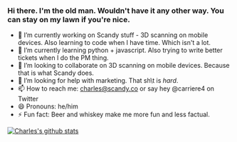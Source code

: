 ### Hi there. I'm the old man. Wouldn't have it any other way. You can stay on my lawn if you're nice.

- 🔭 I’m currently working on Scandy stuff - 3D scanning on mobile devices. Also learning to code when I have time. Which isn't a lot.
- 🌱 I’m currently learning python + javascript. Also trying to write better tickets when I do the PM thing.
- 👯 I’m looking to collaborate on 3D scanning on mobile devices. Because that is what Scandy does.
- 🤔 I’m looking for help with marketing. That sh\t is *hard*. 
- 📫 How to reach me: charles@scandy.co or say hey @carriere4 on Twitter
- 😄 Pronouns: he/him
- ⚡ Fun fact: Beer and whiskey make me more fun and less factual.

[![Charles's github stats](https://github-readme-stats.vercel.app/api?username=carriere4&count_private=true&show_icons=true)](https://github.com/carriere4/github-readme-stats)
